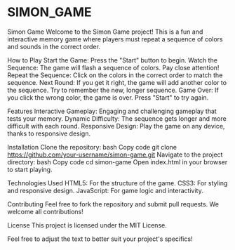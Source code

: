 # SIMON_GAME
Simon Game
Welcome to the Simon Game project! This is a fun and interactive memory game where players must repeat a sequence of colors and sounds in the correct order.

How to Play
Start the Game: Press the "Start" button to begin.
Watch the Sequence: The game will flash a sequence of colors. Pay close attention!
Repeat the Sequence: Click on the colors in the correct order to match the sequence.
Next Round: If you get it right, the game will add another color to the sequence. Try to remember the new, longer sequence.
Game Over: If you click the wrong color, the game is over. Press "Start" to try again.

Features
Interactive Gameplay: Engaging and challenging gameplay that tests your memory.
Dynamic Difficulty: The sequence gets longer and more difficult with each round.
Responsive Design: Play the game on any device, thanks to responsive design.

Installation
Clone the repository:
bash
Copy code
git clone https://github.com/your-username/simon-game.git
Navigate to the project directory:
bash
Copy code
cd simon-game
Open index.html in your browser to start playing.

Technologies Used
HTML5: For the structure of the game.
CSS3: For styling and responsive design.
JavaScript: For game logic and interactivity.

Contributing
Feel free to fork the repository and submit pull requests. We welcome all contributions!

License
This project is licensed under the MIT License.

Feel free to adjust the text to better suit your project's specifics!
